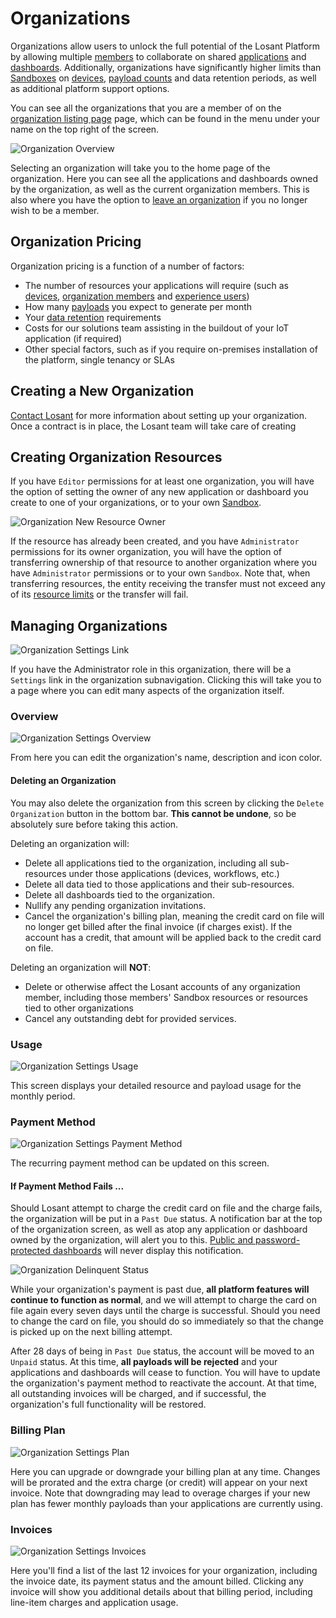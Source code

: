# Organizations

Organizations allow users to unlock the full potential of the Losant Platform by allowing multiple [members](/organizations/members/) to collaborate on shared [applications](/applications/overview/) and [dashboards](/dashboards/overview/). Additionally, organizations have significantly higher limits than [Sandboxes](/user-accounts/sandbox/) on [devices](/devices/overview/), [payload counts](/organizations/resource-limits/#payload-limits) and data retention periods, as well as additional platform support options.

You can see all the organizations that you are a member of on the <a href="https://app.losant.com/organizations" target="\_blank">organization listing page</a> page, which can be found in the menu under your name on the top right of the screen.

![Organization Overview](/images/organizations/organization-overview.png "Organization Overview")

Selecting an organization will take you to the home page of the organization. Here you can see all the applications and dashboards owned by the organization, as well as the current organization members. This is also where you have the option to [leave an organization](/organizations/members/#leaving-an-organization) if you no longer wish to be a member.

## Organization Pricing

Organization pricing is a function of a number of factors:

* The number of resources your applications will require (such as [devices](/devices/overview/), [organization members](/organizations/members/) and [experience users](/experiences/users/))
* How many [payloads](/organizations/resource-limits/#payload-limits) you expect to generate per month
* Your [data retention](/organizations/resource-limits/#data-retention) requirements
* Costs for our solutions team assisting in the buildout of your IoT application (if required)
* Other special factors, such as if you require on-premises installation of the platform, single tenancy or SLAs

## Creating a New Organization

[Contact Losant](https://www.losant.com/contact-us) for more information about setting up your organization. Once a contract is in place, the Losant team will take care of creating

## Creating Organization Resources

If you have `Editor` permissions for at least one organization, you will have the option of setting the owner of any new application or dashboard you create to one of your organizations, or to your own [Sandbox](/user-accounts/sandbox/).

![Organization New Resource Owner](/images/organizations/organization-new-resource-owner.png "Organization New Resource Owner")

If the resource has already been created, and you have `Administrator` permissions for its owner organization, you will have the option of transferring ownership of that resource to another organization where you have `Administrator` permissions or to your own `Sandbox`. Note that, when transferring resources, the entity receiving the transfer must not exceed any of its [resource limits](/organizations/resource-limits/) or the transfer will fail.

## Managing Organizations

![Organization Settings Link](/images/organizations/organization-settings-link.png "Organization Settings Link")

If you have the Administrator role in this organization, there will be a `Settings` link in the organization subnavigation. Clicking this will take you to a page where you can edit many aspects of the organization itself.

### Overview

![Organization Settings Overview](/images/organizations/org-settings-overview.png "Organization Settings Overview")

From here you can edit the organization's name, description and icon color.

#### Deleting an Organization

You may also delete the organization from this screen by clicking the `Delete Organization` button in the bottom bar. **This cannot be undone**, so be absolutely sure before taking this action.

Deleting an organization will:

* Delete all applications tied to the organization, including all sub-resources under those applications (devices, workflows, etc.)
* Delete all data tied to those applications and their sub-resources.
* Delete all dashboards tied to the organization.
* Nullify any pending organization invitations.
* Cancel the organization's billing plan, meaning the credit card on file will no longer get billed after the final invoice (if charges exist). If the account has a credit, that amount will be applied back to the credit card on file.

Deleting an organization will **NOT**:

* Delete or otherwise affect the Losant accounts of any organization member, including those members' Sandbox resources or resources tied to other organizations
* Cancel any outstanding debt for provided services.

### Usage

![Organization Settings Usage](/images/organizations/org-settings-usage.png "Organization Settings Usage")

This screen displays your detailed resource and payload usage for the monthly period.

### Payment Method

![Organization Settings Payment Method](/images/organizations/org-settings-payment.png "Organization Settings Payment Method")

The recurring payment method can be updated on this screen.

#### If Payment Method Fails ...

Should Losant attempt to charge the credit card on file and the charge fails, the organization will be put in a `Past Due` status. A notification bar at the top of the organization screen, as well as atop any application or dashboard owned by the organization, will alert you to this. [Public and password-protected dashboards](/dashboards/overview/#dashboard-access-control) will never display this notification.

![Organization Delinquent Status](/images/organizations/org-delinquent-bar.png "Organization Delinquent Status")

While your organization's payment is past due, **all platform features will continue to function as normal**, and we will attempt to charge the card on file again every seven days until the charge is successful. Should you need to change the card on file, you should do so immediately so that the change is picked up on the next billing attempt.

After 28 days of being in `Past Due` status, the account will be moved to an `Unpaid` status. At this time, **all payloads will be rejected** and your applications and dashboards will cease to function. You will have to update the organization's payment method to reactivate the account. At that time, all outstanding invoices will be charged, and if successful, the organization's full functionality will be restored.

### Billing Plan

![Organization Settings Plan](/images/organizations/org-settings-plan.png "Organization Settings Plan")

Here you can upgrade or downgrade your billing plan at any time. Changes will be prorated and the extra charge (or credit) will appear on your next invoice. Note that downgrading may lead to overage charges if your new plan has fewer monthly payloads than your applications are currently using.

### Invoices

![Organization Settings Invoices](/images/organizations/org-settings-invoices.png "Organization Settings Invoices")

Here you'll find a list of the last 12 invoices for your organization, including the invoice date, its payment status and the amount billed. Clicking any invoice will show you additional details about that billing period, including line-item charges and application usage.
